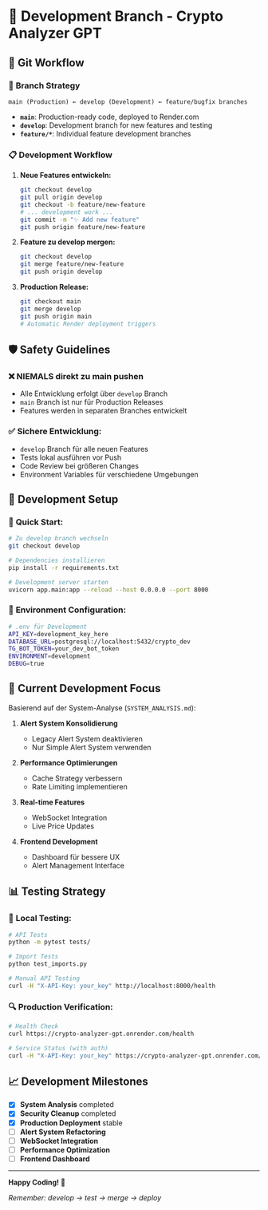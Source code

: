 # 🚀 Development Branch - Crypto Analyzer GPT

## 🔄 **Git Workflow**

### 🌟 **Branch Strategy**
```
main (Production) ← develop (Development) ← feature/bugfix branches
```

- **`main`**: Production-ready code, deployed to Render.com
- **`develop`**: Development branch for new features and testing
- **`feature/*`**: Individual feature development branches

### 📋 **Development Workflow**

1. **Neue Features entwickeln:**
   ```bash
   git checkout develop
   git pull origin develop
   git checkout -b feature/new-feature
   # ... development work ...
   git commit -m "✨ Add new feature"
   git push origin feature/new-feature
   ```

2. **Feature zu develop mergen:**
   ```bash
   git checkout develop
   git merge feature/new-feature
   git push origin develop
   ```

3. **Production Release:**
   ```bash
   git checkout main
   git merge develop
   git push origin main
   # Automatic Render deployment triggers
   ```

## 🛡️ **Safety Guidelines**

### ❌ **NIEMALS direkt zu main pushen**
- Alle Entwicklung erfolgt über `develop` Branch
- `main` Branch ist nur für Production Releases
- Features werden in separaten Branches entwickelt

### ✅ **Sichere Entwicklung:**
- `develop` Branch für alle neuen Features
- Tests lokal ausführen vor Push
- Code Review bei größeren Changes
- Environment Variables für verschiedene Umgebungen

## 🔧 **Development Setup**

### 🏃 **Quick Start:**
```bash
# Zu develop branch wechseln
git checkout develop

# Dependencies installieren
pip install -r requirements.txt

# Development server starten
uvicorn app.main:app --reload --host 0.0.0.0 --port 8000
```

### 📝 **Environment Configuration:**
```bash
# .env für Development
API_KEY=development_key_here
DATABASE_URL=postgresql://localhost:5432/crypto_dev
TG_BOT_TOKEN=your_dev_bot_token
ENVIRONMENT=development
DEBUG=true
```

## 🎯 **Current Development Focus**

Basierend auf der System-Analyse (`SYSTEM_ANALYSIS.md`):

1. **Alert System Konsolidierung** 
   - Legacy Alert System deaktivieren
   - Nur Simple Alert System verwenden

2. **Performance Optimierungen**
   - Cache Strategy verbessern
   - Rate Limiting implementieren

3. **Real-time Features**
   - WebSocket Integration
   - Live Price Updates

4. **Frontend Development**
   - Dashboard für bessere UX
   - Alert Management Interface

## 📊 **Testing Strategy**

### 🧪 **Local Testing:**
```bash
# API Tests
python -m pytest tests/

# Import Tests
python test_imports.py

# Manual API Testing
curl -H "X-API-Key: your_key" http://localhost:8000/health
```

### 🔍 **Production Verification:**
```bash
# Health Check
curl https://crypto-analyzer-gpt.onrender.com/health

# Service Status (with auth)
curl -H "X-API-Key: your_key" https://crypto-analyzer-gpt.onrender.com/status
```

## 📈 **Development Milestones**

- [x] **System Analysis** completed
- [x] **Security Cleanup** completed  
- [x] **Production Deployment** stable
- [ ] **Alert System Refactoring**
- [ ] **WebSocket Integration**
- [ ] **Performance Optimization**
- [ ] **Frontend Dashboard**

---

**Happy Coding! 🚀**

*Remember: develop → test → merge → deploy*
